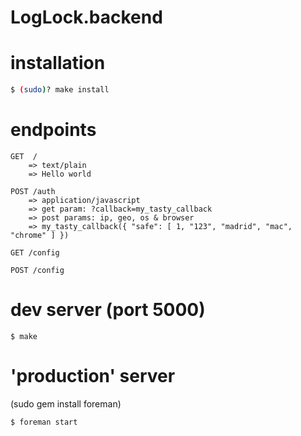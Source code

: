 LogLock.backend
===============


# installation
```bash
$ (sudo)? make install
```

# endpoints
	GET  / 
		=> text/plain
		=> Hello world
	
	POST /auth
		=> application/javascript
		=> get param: ?callback=my_tasty_callback
		=> post params: ip, geo, os & browser 
		=> my_tasty_callback({ "safe": [ 1, "123", "madrid", "mac", "chrome" ] })

	GET /config
	
	POST /config
		
	
# dev server (port 5000)
```
$ make
```

# 'production' server
(sudo gem install foreman)
```
$ foreman start
```